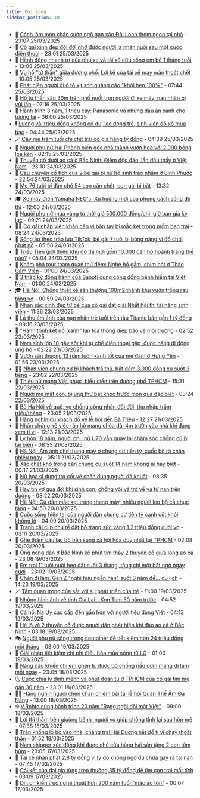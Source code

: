 ```yaml
---
title: Đời sống
sidebar_position: 18
---
```


<!-- dantri-doi-song:START -->
- 🥳 [Cách làm món cháo sườn ngô gan xào Đài Loan thơm ngon tại nhà](https://dantri.com.vn/doi-song/cach-lam-mon-chao-suon-ngo-gan-xao-dai-loan-thom-ngon-tai-nha-20250304213949722.htm) - 23:07 25/03/2025
- 🌁 [Cô gái xinh đẹp đổi đời nhờ được người lạ nhận nuôi sau một cuộc điện thoại](https://dantri.com.vn/doi-song/co-gai-xinh-dep-doi-doi-nho-duoc-nguoi-la-nhan-nuoi-sau-mot-cuoc-dien-thoai-20250324202014019.htm) - 23:01 25/03/2025
- 👀 [Hành động nhanh trí của phụ xe và tài xế cứu sống em bé 1 tháng tuổi](https://dantri.com.vn/doi-song/hanh-dong-nhanh-tri-cua-phu-xe-va-tai-xe-cuu-song-em-be-1-thang-tuoi-20250325194530255.htm) - 13:08 25/03/2025
- 🐻 [Vụ hố &quot;tử thần&quot; giữa đường phố: Lời kể của tài xế may mắn thoát chết](https://dantri.com.vn/doi-song/vu-ho-tu-than-giua-duong-pho-loi-ke-cua-tai-xe-may-man-thoat-chet-20250325140925375.htm) - 10:05 25/03/2025
- 🦅 [Phát hiện người đi ô tô xịt sơn quảng cáo &quot;khỏi hen 100%&quot;](https://dantri.com.vn/doi-song/phat-hien-nguoi-di-o-to-xit-son-quang-cao-khoi-hen-100-20250325071700680.htm) - 07:44 25/03/2025
- 🦩 [Hố tử thần sâu 30m trên phố nuốt trọn người đi xe máy, nạn nhân bị vùi lấp](https://dantri.com.vn/doi-song/ho-tu-than-sau-30m-tren-pho-nuot-tron-nguoi-di-xe-may-nan-nhan-bi-vui-lap-20250325114359049.htm) - 07:16 25/03/2025
- 🦏 [Hành trình 3 năm, 1 triệu cây: Panasonic và những dấu ấn xanh cho tương lai](https://dantri.com.vn/doi-song/hanh-trinh-3-nam-1-trieu-cay-panasonic-va-nhung-dau-an-xanh-cho-tuong-lai-20250325115153315.htm) - 06:00 25/03/2025
- 🕴 [Lương vài triệu đồng không có dư, lao động trẻ, sinh viên đổ xô mua bạc](https://dantri.com.vn/doi-song/luong-vai-trieu-dong-khong-co-du-lao-dong-tre-sinh-vien-do-xo-mua-bac-20250325075753404.htm) - 04:44 25/03/2025
- 🪄 [Cây me trăm tuổi chi chít trái có giá hàng tỷ đồng](https://dantri.com.vn/doi-song/cay-me-tram-tuoi-chi-chit-trai-co-gia-hang-ty-dong-20250325104827081.htm) - 04:39 25/03/2025
- 🚦 [Người phụ nữ Hải Phòng biến góc nhà thành vườn hoa với 2.000 bông loa kèn](https://dantri.com.vn/doi-song/nguoi-phu-nu-hai-phong-bien-goc-nha-thanh-vuon-hoa-voi-2000-bong-loa-ken-20250324215016086.htm) - 02:15 25/03/2025
- 🤔 [Thuyền cổ dưới ao cá ở Bắc Ninh: Điểm độc đáo, lần đầu thấy ở Việt Nam](https://dantri.com.vn/doi-song/thuyen-co-duoi-ao-ca-o-bac-ninh-diem-doc-dao-lan-dau-thay-o-viet-nam-20250324150317330.htm) - 23:10 24/03/2025
- 🚦 [Câu chuyện cổ tích của 2 bé gái bị nữ hộ sinh trao nhầm ở Bình Phước](https://dantri.com.vn/doi-song/cau-chuyen-co-tich-cua-2-be-gai-bi-nu-ho-sinh-trao-nham-o-binh-phuoc-20250324003256019.htm) - 22:54 24/03/2025
- 🐎 [Mẹ 76 tuổi bị đàn chó 54 con cắn chết, con gái bị bắt](https://dantri.com.vn/doi-song/me-76-tuoi-bi-dan-cho-54-con-can-chet-con-gai-bi-bat-20250320231655537.htm) - 13:32 24/03/2025
- 🎓 [Xe máy điện Yamaha NEO&#39;s: Xu hướng mới của phong cách sống đô thị](https://dantri.com.vn/doi-song/xe-may-dien-yamaha-neos-xu-huong-moi-cua-phong-cach-song-do-thi-20250324182018710.htm) - 12:00 24/03/2025
- 🐘 [Người phụ nữ mua vàng từ thời giá 500.000 đồng/chỉ, giờ bán giá kỷ lục](https://dantri.com.vn/doi-song/nguoi-phu-nu-mua-vang-tu-thoi-gia-500000-dongchi-gio-ban-gia-ky-luc-20250324154502223.htm) - 09:21 24/03/2025
- 🧑‍🏫 [Cô gái nhập viện khẩn cấp vì bàn tay bị mắc kẹt trong mồm bạn trai](https://dantri.com.vn/doi-song/co-gai-nhap-vien-khan-cap-vi-ban-tay-bi-mac-ket-trong-mom-ban-trai-20250324145016675.htm) - 08:24 24/03/2025
- 🦒 [Sống ảo theo trào lưu TikTok, bé gái 7 tuổi bị bỏng nặng vì đồ chơi phát nổ](https://dantri.com.vn/doi-song/song-ao-theo-trao-luu-tiktok-be-gai-7-tuoi-bi-bong-nang-vi-do-choi-phat-no-20250321150356189.htm) - 05:58 24/03/2025
- 🧰 [Triều Tiên giới thiệu khu đô thị mới gồm 10.000 căn hộ hoành tráng thế nào?](https://dantri.com.vn/doi-song/trieu-tien-gioi-thieu-khu-do-thi-moi-gom-10000-can-ho-hoanh-trang-the-nao-20250324101949624.htm) - 05:04 24/03/2025
- 🧐 [Khám phá tour tham quan thú đêm: Nghe hổ gầm, chim hót ở Thảo Cầm Viên](https://dantri.com.vn/doi-song/kham-pha-tour-tham-quan-thu-dem-nghe-ho-gam-chim-hot-o-thao-cam-vien-20250324010350355.htm) - 01:00 24/03/2025
- 🌮 [3 thập kỷ đồng hành của Sanofi cùng cộng đồng bệnh hiếm tại Việt Nam](https://dantri.com.vn/doi-song/3-thap-ky-dong-hanh-cua-sanofi-cung-cong-dong-benh-hiem-tai-viet-nam-20250323092411515.htm) - 01:00 24/03/2025
- 🎓 [Hà Nội: Chồng thiết kế sân thượng 100m2 thành khu vườn trồng rau tặng vợ](https://dantri.com.vn/doi-song/ha-noi-chong-thiet-ke-san-thuong-100m2-thanh-khu-vuon-trong-rau-tang-vo-20250322182100548.htm) - 00:59 24/03/2025
- 🚀 [Nhan sắc xinh đẹp từ bé của cô gái đạt giải Nhất hội thi tài năng sinh viên](https://dantri.com.vn/doi-song/nhan-sac-xinh-dep-tu-be-cua-co-gai-dat-giai-nhat-hoi-thi-tai-nang-sinh-vien-20250323102230003.htm) - 11:36 23/03/2025
- 🤖 [Lá thư ám ảnh của nạn nhân trẻ tuổi trên tàu Titanic bán gần 1 tỷ đồng](https://dantri.com.vn/doi-song/la-thu-am-anh-cua-nan-nhan-tre-tuoi-tren-tau-titanic-ban-gan-1-ty-dong-20250322115753966.htm) - 09:16 23/03/2025
- 🤩 [&quot;Hành trình kết nối xanh&quot; lan tỏa thông điệp bảo vệ môi trường](https://dantri.com.vn/doi-song/hanh-trinh-ket-noi-xanh-lan-toa-thong-diep-bao-ve-moi-truong-20250321221024938.htm) - 02:52 23/03/2025
- 👹 [Nam sinh lớp 10 gây sốt khi tự chế điện thoại gập, được hãng di động ủng hộ](https://dantri.com.vn/doi-song/nam-sinh-lop-10-gay-sot-khi-tu-che-dien-thoai-gap-duoc-hang-di-dong-ung-ho-20250320233037185.htm) - 02:22 23/03/2025
- 🦩 [Vườn sân thượng 13 năm luôn xanh tốt của mẹ đảm ở Hưng Yên](https://dantri.com.vn/doi-song/vuon-san-thuong-13-nam-luon-xanh-tot-cua-me-dam-o-hung-yen-20250321092634649.htm) - 01:56 23/03/2025
- 🧑‍🏫 [Nhân viên chung cư bị khách trả thù, bắt đếm 3.000 đồng xu suốt 3 tiếng](https://dantri.com.vn/doi-song/nhan-vien-chung-cu-bi-khach-tra-thu-bat-dem-3000-dong-xu-suot-3-tieng-20250322175420554.htm) - 23:02 22/03/2025
- 🌈 [Thiếu nữ mang Việt phục, biểu diễn trên đường phố TPHCM](https://dantri.com.vn/giai-tri/thieu-nu-mang-viet-phuc-bieu-dien-tren-duong-pho-tphcm-20250322222334138.htm) - 15:31 22/03/2025
- 💃 [Người mẹ mất con, bị ung thư bật khóc trước món quà đặc biệt](https://dantri.com.vn/doi-song/nguoi-me-mat-con-bi-ung-thu-bat-khoc-truoc-mon-qua-dac-biet-20250321235928956.htm) - 03:24 22/03/2025
- 💂 [Bỏ Hà Nội về quê, vợ chồng công nhân đổi đời, thu nhập trăm triệu/tháng](https://dantri.com.vn/doi-song/bo-ha-noi-ve-que-vo-chong-cong-nhan-doi-doi-thu-nhap-tram-trieuthang-20250319165428564.htm) - 23:05 21/03/2025
- 🦏 [Hàng nghìn du khách đổ về lễ hội đền Bà Triệu](https://dantri.com.vn/doi-song/hang-nghin-du-khach-do-ve-le-hoi-den-ba-trieu-20250321155056911.htm) - 12:27 21/03/2025
- 🤡 [Nhân chứng kể việc rắn hổ mang chúa dài 4m trườn vào nhà khi đang xem ti vi](https://dantri.com.vn/doi-song/nhan-chung-ke-viec-ran-ho-mang-chua-dai-4m-truon-vao-nha-khi-dang-xem-ti-vi-20250321163525116.htm) - 12:13 21/03/2025
- 🫶 [Ly hôn 18 năm, người phụ nữ U70 vẫn quay lại chăm sóc chồng cũ bị tai biến](https://dantri.com.vn/doi-song/ly-hon-18-nam-nguoi-phu-nu-u70-van-quay-lai-cham-soc-chong-cu-bi-tai-bien-20250320090336949.htm) - 08:55 21/03/2025
- 💪 [Hà Nội: Ám ảnh chờ thang máy ở chung cư tiền tỷ, cuốc bộ rã chân nhiều ngày](https://dantri.com.vn/doi-song/ha-noi-am-anh-cho-thang-may-o-chung-cu-tien-ty-cuoc-bo-ra-chan-nhieu-ngay-20250321112145798.htm) - 05:11 21/03/2025
- 🦅 [Xác chết khô trong căn chung cư suốt 14 năm không ai hay biết](https://dantri.com.vn/doi-song/xac-chet-kho-trong-can-chung-cu-suot-14-nam-khong-ai-hay-biet-20250320230852950.htm) - 00:17 21/03/2025
- 🧠 [Nữ họa sĩ dùng tro cốt vẽ chân dung người đã khuất](https://dantri.com.vn/doi-song/nu-hoa-si-dung-tro-cot-ve-chan-dung-nguoi-da-khuat-20250309014829444.htm) - 08:35 20/03/2025
- 🦅 [Hay tin vợ qua đời khi sinh con, chồng vội vã trở về và tử nạn trên đường](https://dantri.com.vn/doi-song/hay-tin-vo-qua-doi-khi-sinh-con-chong-voi-va-tro-ve-va-tu-nan-tren-duong-20250319155908814.htm) - 08:22 20/03/2025
- 💪 [Hà Nội: Cư dân mắc kẹt trong thang máy, nhiều người leo bộ cả chục tầng](https://dantri.com.vn/doi-song/ha-noi-cu-dan-mac-ket-trong-thang-may-nhieu-nguoi-leo-bo-ca-chuc-tang-20250320093603369.htm) - 04:50 20/03/2025
- 🧐 [Cuộc sống hiện tại của người dân chung cư tiền tỷ cạnh cột khói khổng lồ](https://dantri.com.vn/doi-song/cuoc-song-hien-tai-cua-nguoi-dan-chung-cu-tien-ty-canh-cot-khoi-khong-lo-20250319105819080.htm) - 04:09 20/03/2025
- 👀 [Tranh cãi clip chú rể đặt bộ trang sức vàng 1,2 triệu đồng cưới vợ](https://dantri.com.vn/doi-song/tranh-cai-clip-chu-re-dat-bo-trang-suc-vang-12-trieu-dong-cuoi-vo-20250319202311527.htm) - 03:11 20/03/2025
- 🎉 [Ghé thăm câu lạc bộ bắn súng xã hội hóa duy nhất tại TPHCM](https://dantri.com.vn/doi-song/ghe-tham-cau-lac-bo-ban-sung-xa-hoi-hoa-duy-nhat-tai-tphcm-20250319111456468.htm) - 02:08 20/03/2025
- 💂 [Ông nông dân ở Bắc Ninh kể phút tìm thấy 2 thuyền cổ giữa lòng ao cá](https://dantri.com.vn/doi-song/ong-nong-dan-o-bac-ninh-ke-phut-tim-thay-2-thuyen-co-giua-long-ao-ca-20250319205626341.htm) - 23:06 19/03/2025
- 🚀 [Em trai 11 tuổi nuôi heo đất suốt 3 tháng, tặng chị một bất ngờ ngày cưới](https://dantri.com.vn/doi-song/em-trai-11-tuoi-nuoi-heo-dat-suot-3-thang-tang-chi-mot-bat-ngo-ngay-cuoi-20250319125053099.htm) - 23:02 19/03/2025
- 👹 [Chán đi làm, Gen Z &quot;nghỉ hưu ngắn hạn&quot; suốt 3 năm để... du lịch](https://dantri.com.vn/doi-song/chan-di-lam-gen-z-nghi-huu-ngan-han-suot-3-nam-de-du-lich-20250319171056574.htm) - 14:23 19/03/2025
- 🪄 [Tầm quan trọng của sắt với sự phát triển của trẻ](https://dantri.com.vn/doi-song/tam-quan-trong-cua-sat-voi-su-phat-trien-cua-tre-20250319162921300.htm) - 11:00 19/03/2025
- 🌁 [Những hình ảnh về tỉnh Gia Lai - Kon Tum 50 năm trước](https://dantri.com.vn/doi-song/nhung-hinh-anh-ve-tinh-gia-lai-kon-tum-50-nam-truoc-20250318174925712.htm) - 04:52 19/03/2025
- 🌋 [Cá hồi Na Uy cao cấp đến gần hơn với người tiêu dùng Việt](https://dantri.com.vn/doi-song/ca-hoi-na-uy-cao-cap-den-gan-hon-voi-nguoi-tieu-dung-viet-20250319110151443.htm) - 04:13 19/03/2025
- 🦆 [Hé lộ về 2 thuyền cổ được người dân phát hiện khi đào ao cá ở Bắc Ninh](https://dantri.com.vn/doi-song/he-lo-ve-2-thuyen-co-duoc-nguoi-dan-phat-hien-khi-dao-ao-ca-o-bac-ninh-20250319095711364.htm) - 03:18 19/03/2025
- 🎭 [Người phụ nữ sống trong container để tiết kiệm hơn 24 triệu đồng mỗi tháng](https://dantri.com.vn/doi-song/nguoi-phu-nu-song-trong-container-de-tiet-kiem-hon-24-trieu-dong-moi-thang-20250318173120024.htm) - 03:00 19/03/2025
- 🤡 [Giải pháp tiết kiệm chi phí điều hòa mùa nóng từ LG](https://dantri.com.vn/doi-song/giai-phap-tiet-kiem-chi-phi-dieu-hoa-mua-nong-tu-lg-20250318201324388.htm) - 01:00 19/03/2025
- 🦩 [Nàng dâu khiến chị em ghen tị, được bố chồng nấu cơm mang đi làm mỗi ngày](https://dantri.com.vn/doi-song/nang-dau-khien-chi-em-ghen-ti-duoc-bo-chong-nau-com-mang-di-lam-moi-ngay-20250317193102622.htm) - 23:05 18/03/2025
- 🌜 [Cuộc chia ly định mệnh và phút đoàn tụ ở TPHCM của cô gái tìm mẹ gần 30 năm](https://dantri.com.vn/doi-song/cuoc-chia-ly-dinh-menh-va-phut-doan-tu-o-tphcm-cua-co-gai-tim-me-gan-30-nam-20250315193856693.htm) - 23:01 18/03/2025
- 🧑‍🏫 [Hàng nghìn người chen chân chiêm bái tại lễ hội Quán Thế Âm Đà Nẵng](https://dantri.com.vn/doi-song/hang-nghin-nguoi-chen-chan-chiem-bai-tai-le-hoi-quan-the-am-da-nang-20250318170650896.htm) - 13:00 18/03/2025
- 🤓 [V.Rohto cùng hành trình 20 năm &quot;Rạng ngời đôi mắt Việt&quot;](https://dantri.com.vn/doi-song/vrohto-cung-hanh-trinh-20-nam-rang-ngoi-doi-mat-viet-20250318154158482.htm) - 09:00 18/03/2025
- 🤗 [Lời thì thầm bên giường bệnh, người vợ giúp chồng tỉnh lại sau hôn mê](https://dantri.com.vn/doi-song/loi-thi-tham-ben-giuong-benh-nguoi-vo-giup-chong-tinh-lai-sau-hon-me-20250316142835510.htm) - 07:38 18/03/2025
- 🦒 [Trăn khổng lồ bò vào nhà, chàng trai Hải Dương hất đổ ti vi chạy thoát thân](https://dantri.com.vn/doi-song/tran-khong-lo-bo-vao-nha-chang-trai-hai-duong-hat-do-ti-vi-chay-thoat-than-20250317224526819.htm) - 01:52 18/03/2025
- 💂 [Nam shipper xúc động khi được chủ cửa hàng hải sản tặng 2 con tôm hùm](https://dantri.com.vn/doi-song/nam-shipper-xuc-dong-khi-duoc-chu-cua-hang-hai-san-tang-2-con-tom-hum-20250317154259743.htm) - 23:05 17/03/2025
- 🚀 [Tài xế nhận phạt 2,8 tỷ đồng vì lý do không ngờ dù chưa gây ra tai nạn](https://dantri.com.vn/doi-song/tai-xe-nhan-phat-28-ty-dong-vi-ly-do-khong-ngo-du-chua-gay-ra-tai-nan-20250317111946721.htm) - 07:45 17/03/2025
- 🐲 [Cái kết của đại gia từng treo thưởng 35 tỷ đồng để tìm con trai mất tích](https://dantri.com.vn/doi-song/cai-ket-cua-dai-gia-tung-treo-thuong-35-ty-dong-de-tim-con-trai-mat-tich-20250317074430934.htm) - 03:09 17/03/2025
- 🎡 [Di tích kiến trúc nghệ thuật hơn 200 năm tuổi &quot;mặc áo tôn&quot;](https://dantri.com.vn/doi-song/di-tich-kien-truc-nghe-thuat-hon-200-nam-tuoi-mac-ao-ton-20250316084324645.htm) - 00:07 17/03/2025<!-- dantri-doi-song:END -->
